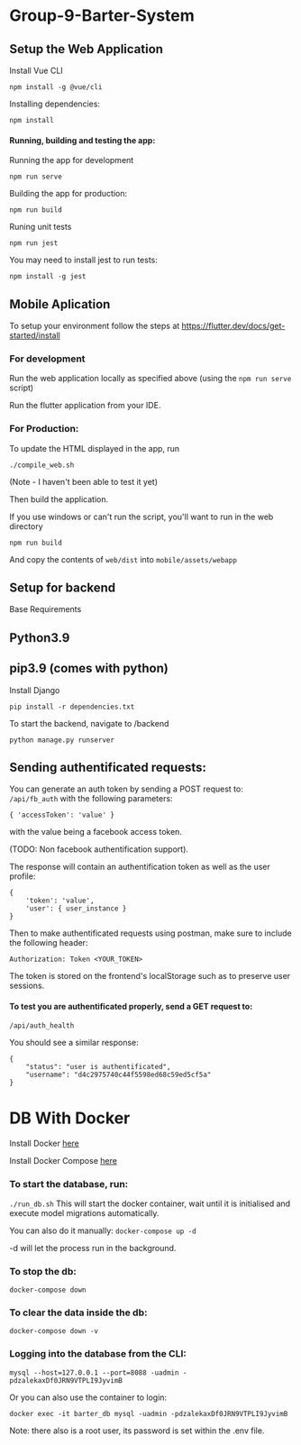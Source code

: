 # Group-9-Barter-System

## Setup the Web Application

Install Vue CLI

```
npm install -g @vue/cli
```

Installing dependencies:

```
npm install
```

#### Running, building and testing the app:

Running the app for development

```
npm run serve
```

Building the app for production:

```
npm run build
```

Runing unit tests

```
npm run jest
```

You may need to install jest to run tests:

```
npm install -g jest
```

## Mobile Aplication

To setup your environment follow the steps at https://flutter.dev/docs/get-started/install

### For development

Run the web application locally as specified above (using the `npm run serve` script)

Run the flutter application from your IDE.

### For Production:

To update the HTML displayed in the app, run

```
./compile_web.sh
```

(Note - I haven't been able to test it yet)

Then build the application.

If you use windows or can't run the script, you'll want to run in the web directory

```
npm run build
```

And copy the contents of `web/dist` into `mobile/assets/webapp`

## Setup for backend

Base Requirements

## Python3.9

## pip3.9 (comes with python)

Install Django

`pip install -r dependencies.txt`

To start the backend, navigate to /backend

`python manage.py runserver`

## Sending authentificated requests:

You can generate an auth token by sending a POST request to: `/api/fb_auth` with the following parameters:

`{ 'accessToken': 'value' }`

with the value being a facebook access token.

(TODO: Non facebook authentification support).

The response will contain an authentification token as well as the user profile:

```
{
    'token': 'value',
    'user': { user_instance }
}
```

Then to make authentificated requests using postman, make sure to include the following header:

`Authorization: Token <YOUR_TOKEN>`

The token is stored on the frontend's localStorage such as to preserve user sessions.

#### To test you are authentificated properly, send a GET request to:
`/api/auth_health`

You should see a similar response:

```
{
    "status": "user is authentificated",
    "username": "d4c2975740c44f5598ed68c59ed5cf5a"
}
```

# DB With Docker

Install Docker [here](https://www.docker.com/products/docker-desktop)

Install Docker Compose [here](https://docs.docker.com/compose/install/)

### To start the database, run:

`./run_db.sh`
This will start the docker container, wait until it is initialised and execute model migrations automatically.

You can also do it manually:
`docker-compose up -d`

-d will let the process run in the background.

### To stop the db:

`docker-compose down`

### To clear the data inside the db:

`docker-compose down -v`

### Logging into the database from the CLI:

`mysql --host=127.0.0.1 --port=8088 -uadmin -pdzalekaxDf0JRN9VTPLI9JyvimB`

Or you can also use the container to login:

`docker exec -it barter_db mysql -uadmin -pdzalekaxDf0JRN9VTPLI9JyvimB`

Note: there also is a root user, its password is set within the .env file.

```

```
